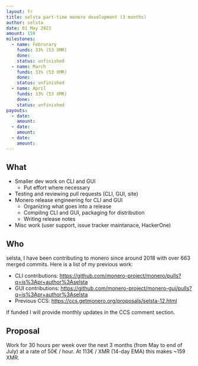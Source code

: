 ```yaml
---
layout: fr
title: selsta part-time monero development (3 months)
author: selsta
date: 01 May 2023
amount: 159
milestones:
  - name: Februrary
    funds: 33% (53 XMR)
    done:
    status: unfinished
  - name: March
    funds: 33% (53 XMR)
    done:
    status: unfinished
  - name: April
    funds: 33% (53 XMR)
    done:
    status: unfinished
payouts:
  - date:
    amount:
  - date:
    amount:
  - date:
    amount:
---
```


## What

- Smaller dev work on CLI and GUI
  - Put effort where necessary
- Testing and reviewing pull requests (CLI, GUI, site)
- Monero release engineering for CLI and GUI
  - Organizing what goes into a release
  - Compiling CLI and GUI, packaging for distribution
  - Writing release notes
- Misc work (user support, issue tracker maintanace, HackerOne)

## Who

selsta, I have been contributing to monero since around 2018 with over 663 merged commits. Here is a list of my previous work:

- CLI contributions: https://github.com/monero-project/monero/pulls?q=is%3Apr+author%3Aselsta
- GUI contributions: https://github.com/monero-project/monero-gui/pulls?q=is%3Apr+author%3Aselsta
- Previous CCS: https://ccs.getmonero.org/proposals/selsta-12.html

If funded I will provide monthly updates in the CCS comment section.

## Proposal

Work for 30 hours per week over the next 3 months (from May to end of July) at a rate of 50€ / hour. At 113€ / XMR (14-day EMA) this makes ~159 XMR.
